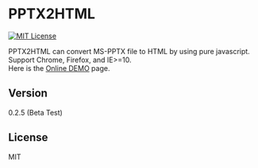 PPTX2HTML
==========
[![MIT License][license-image]][license-url]

PPTX2HTML can convert MS-PPTX file to HTML by using pure javascript.  
Support Chrome, Firefox, and IE>=10.  
Here is the [Online DEMO] page.

Version
----

0.2.5 (Beta Test)

License
----

MIT

[license-image]: http://img.shields.io/badge/license-MIT-blue.svg?style=flat
[license-url]: LICENSE
[Online DEMO]: http://g21589.github.io/PPTX2HTML
